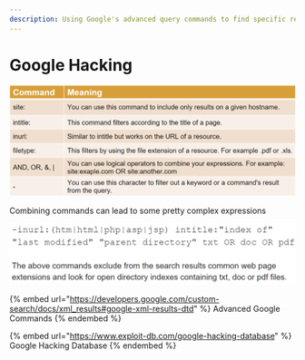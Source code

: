```yaml
---
description: Using Google's advanced query commands to find specific resources
---
```


# Google Hacking

![](<../../../../.gitbook/assets/image (4) (1) (1) (1).png>)

Combining commands can lead to some pretty complex expressions

![](<../../../../.gitbook/assets/image (3) (1).png>)

{% embed url="https://developers.google.com/custom-search/docs/xml_results#google-xml-results-dtd" %}
Advanced Google Commands
{% endembed %}

{% embed url="https://www.exploit-db.com/google-hacking-database" %}
Google Hacking Database
{% endembed %}
